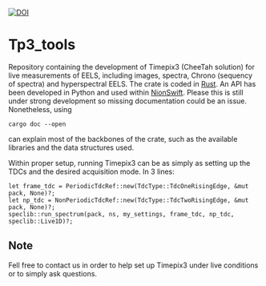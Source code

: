 [![DOI](https://zenodo.org/badge/DOI/10.5281/zenodo.6346261.svg)](https://doi.org/10.5281/zenodo.6346261)

# Tp3_tools
Repository containing the development of Timepix3 (CheeTah solution) for live measurements of EELS, including images, spectra, Chrono (sequency of spectra) and hyperspectral EELS. The crate is coded in [Rust](https://www.rust-lang.org/tools/install). An API has been developed in Python and used within [NionSwift](https://github.com/nion-software/nionswift). Please this is still under strong development so missing documentation could be an issue. Nonetheless, using

`cargo doc --open`

can explain most of the backbones of the crate, such as the available libraries and the data structures used. 

Within proper setup, running Timepix3 can be as simply as setting up the TDCs and the desired acquisition mode. In 3 lines:

```
let frame_tdc = PeriodicTdcRef::new(TdcType::TdcOneRisingEdge, &mut pack, None)?;
let np_tdc = NonPeriodicTdcRef::new(TdcType::TdcTwoRisingEdge, &mut pack, None)?;
speclib::run_spectrum(pack, ns, my_settings, frame_tdc, np_tdc, speclib::Live1D)?;
```

## Note
Fell free to contact us in order to help set up Timepix3 under live conditions or to simply ask questions.
